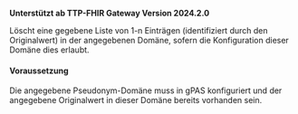 **Unterstützt ab TTP-FHIR Gateway Version 2024.2.0**

Löscht eine gegebene Liste von 1-n Einträgen (identifiziert durch den Originalwert) in der angegebenen Domäne, sofern die Konfiguration dieser Domäne dies erlaubt.

#### Voraussetzung
Die angegebene Pseudonym-Domäne muss in gPAS konfiguriert und der angegebene Originalwert in dieser Domäne bereits vorhanden sein.
